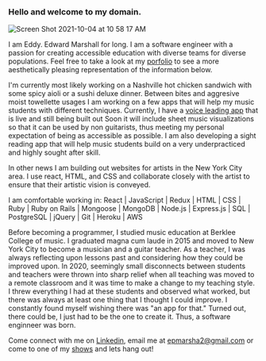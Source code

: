 ### Hello and welcome to my domain.

![Screen Shot 2021-10-04 at 10 58 17 AM](https://user-images.githubusercontent.com/78100214/135874910-cb5f5abe-ef0e-416d-a041-c5de8444ac0f.png)


I am Eddy. Edward Marshall for long. I am a software engineer with a passion for creating accessible education with diverse teams for diverse populations. Feel free to take a look at my [porfolio](https://eddymarshall.github.io/portfolio/) to see a more aesthetically pleasing representation of the information below. 

I'm currently most likely working on a Nashville hot chicken sandwich with some spicy aioli or a sushi deluxe dinner. Between bites and aggresive moist towellette usages I am working on a few apps that will help my music students with different techniques. Currently, I have a [voice leading app](https://eddymarshall.github.io/Voice_Leading_Visualizer/) that is live and still being built out Soon it will include sheet music visualizations so that it can be used by non guitarists, thus meeting my personal expectation of being as accessible as possible. I am also developing a sight reading app that will help music students build on a very underpracticed and highly sought after skill. 

In other news I am building out websites for artists in the New York City area. I use react, HTML, and CSS and collaborate closely with the artist to ensure that their artistic vision is conveyed. 

I am comfortable working in: React | JavaScript | Redux | HTML | CSS | Ruby | Ruby on Rails | Mongoose | MongoDB | Node.js | Express.js | SQL | PostgreSQL | jQuery | Git | Heroku | AWS

Before becoming a programmer, I studied music education at Berklee College of music. I graduated magna cum laude in 2015 and moved to New York City to become a musician and a guitar teacher. As a teacher, I was always reflecting upon lessons past and considering how they could be improved upon. In 2020, seemingly small disconnects between students and teachers were thrown into sharp relief when all teaching was moved to a remote classroom and it was time to make a change to my teaching style. I threw everything I had at these students and observed what worked, but there was always at least one thing that I thought I could improve. I constantly found myself wishing there was "an app for that." Turned out, there could be, I just had to be the one to create it. Thus, a software enginneer was born.

Come connect with me on [Linkedin](https://www.linkedin.com/in/edward-marshall-092ba6b9/), email me at [epmarsha2@gmail.com](mailto:epmarsha2@gmail.com) or come to one of my [shows](https://eddymarshallmusic.com) and lets hang out!


<!--
**EddyMarshall/EddyMarshall** is a ✨ _special_ ✨ repository because its `README.md` (this file) appears on your GitHub profile.

Here are some ideas to get you started:

- 🔭 I’m currently working on ...
- 🌱 I’m currently learning ...
- 👯 I’m looking to collaborate on ...
- 🤔 I’m looking for help with ...
- 💬 Ask me about ...
- 📫 How to reach me: ...
- 😄 Pronouns: ...
- ⚡ Fun fact: ...
-->
